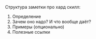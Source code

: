 Структура заметки про хард скилл:
1. Определение
2. Зачем оно надо? И что вообще даёт? 
3. Примеры (опционально)
4. Полезные ссылки